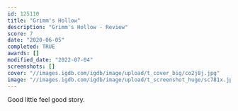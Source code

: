 ```yaml
---
id: 125110
title: "Grimm's Hollow"
description: "Grimm's Hollow - Review"
score: 7
date: "2020-06-05"
completed: TRUE
awards: []
modified_date: "2022-07-04"
screenshots: []
cover: "//images.igdb.com/igdb/image/upload/t_cover_big/co2j8j.jpg"
image: "//images.igdb.com/igdb/image/upload/t_screenshot_huge/sc781x.jpg"
---
```

Good little feel good story.